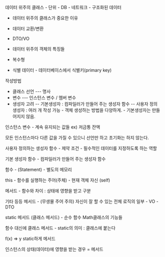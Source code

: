 데이터 위주의 클래스 - 단위 - DB  - 네트워크 - 구조화된 데이터

- 데이터 위주의 클래스가 중요한 이유
- 데이터 교환/변환
- DTO/VO

- 데이터 위주의 객체의 특징들
- 복수형
- 식별 데이터 - 데이터베이스에서 식별키(primary key)

작성방법
- 클래스 선언 --- 명사
- 변수 --- 인스턴스 변수 / 멤버 변수
- 생성자 고려 
-- 기본생성자 : 컴파일러가 만들어 주는 생성자 함수
-- 사용자 정의 생성자 : 여러 개 작성 가능 - 객체 생성하는 방법을 다양하게.
							 - 기본생성자는 만들어지지 않음.

인스턴스 변수 - 계속 유지되는 값들 ex) 저금통 잔액

모든 인스턴스마다 다른 값을 가질 수 있으니 선언만 하고 초기화는 하지 않는다.

사용자 정의하는 생성자 함수 - 제약 조건 - 필수적인 데이터를 지정하도록 하는 역할

기본 생성자 함수 - 컴파일러가 만들어 주는 생성자 함수

함수 - (Statement) - 별도의 메모리

this - 함수를 실행하는 주어(주체) - 현재 객체 자신 (self)

메서드 - 함수와 차이 : 상태에 영향을 받고 구분

기타 등등 메서드 - (무생물 주어 주의) 자신이 잘 할 수 있는 전체 로직의 일부 - VO
-DTO

static 메서드 (클래스 메서드) - 순수 함수 Math클래스의 기능들

함수 대신에 클래스 메서드 - static의 의미 : 클래스에 붙는다

f(x) => y static하게 메서드

인스턴스의 상태(데이터)에 영향을 받는 경우 = 메서드

